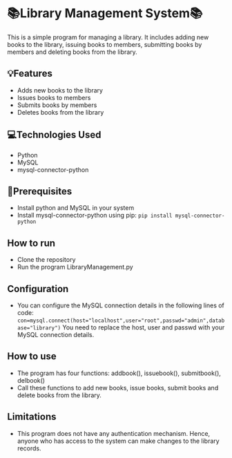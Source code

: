 # 📚Library Management System📚

This is a simple program for managing a library. It includes adding new books to the library, issuing books to members, submitting books by members and deleting books from the library.

## 💡Features

* Adds new books to the library
* Issues books to members
* Submits books by members
* Deletes books from the library

## 💻Technologies Used

* Python
* MySQL
* mysql-connector-python

## 🧩Prerequisites

* Install python and MySQL in your system
* Install mysql-connector-python using pip:
`pip install mysql-connector-python`

## How to run

* Clone the repository
* Run the program LibraryManagement.py

## Configuration

* You can configure the MySQL connection details in the following lines of code:
`con=mysql.connect(host="localhost",user="root",passwd="admin",database="library")`
  You need to replace the host, user and passwd with your MySQL connection details.

## How to use
* The program has four functions: addbook(), issuebook(), submitbook(), delbook()
* Call these functions to add new books, issue books, submit books and delete books from the library.

## Limitations

* This program does not have any authentication mechanism. Hence, anyone who has access to the system can make changes to the library records.
